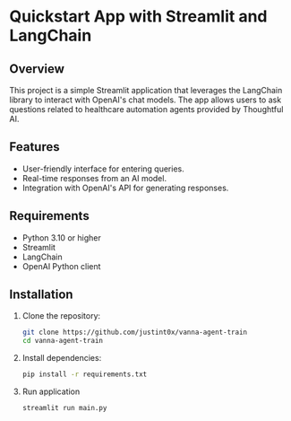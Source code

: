 # Quickstart App with Streamlit and LangChain

## Overview

This project is a simple Streamlit application that leverages the LangChain library to interact with OpenAI's chat models. The app allows users to ask questions related to healthcare automation agents provided by Thoughtful AI.

## Features

- User-friendly interface for entering queries.
- Real-time responses from an AI model.
- Integration with OpenAI's API for generating responses.

## Requirements

- Python 3.10 or higher
- Streamlit
- LangChain
- OpenAI Python client

## Installation

1. Clone the repository:

   ```bash
   git clone https://github.com/justint0x/vanna-agent-train
   cd vanna-agent-train

2. Install dependencies:

   ```bash
   pip install -r requirements.txt

3. Run application

    ```bash
    streamlit run main.py
